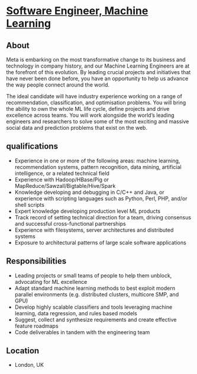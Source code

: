 # [Software Engineer, Machine Learning](https://www.metacareers.com/jobs/874635464181013/)

## About
Meta is embarking on the most transformative change to its business and technology in company history, and our Machine Learning Engineers are at the forefront of this evolution. By leading crucial projects and initiatives that have never been done before, you have an opportunity to help us advance the way people connect around the world.

The ideal candidate will have industry experience working on a range of recommendation, classification, and optimisation problems. You will bring the ability to own the whole ML life cycle, define projects and drive excellence across teams. You will work alongside the world’s leading engineers and researchers to solve some of the most exciting and massive social data and prediction problems that exist on the web.

## qualifications
- Experience in one or more of the following areas: machine learning, recommendation systems, pattern recognition, data mining, artificial intelligence, or a related technical field
- Experience with Hadoop/HBase/Pig or MapReduce/Sawzall/Bigtable/Hive/Spark
- Knowledge developing and debugging in C/C++ and Java, or experience with scripting languages such as Python, Perl, PHP, and/or shell scripts
- Expert knowledge developing production level ML products
- Track record of setting technical direction for a team, driving consensus and successful cross-functional partnerships
- Experience with filesystems, server architectures and distributed systems
- Exposure to architectural patterns of large scale software applications

## Responsibilities
- Leading projects or small teams of people to help them unblock, advocating for ML excellence
- Adapt standard machine learning methods to best exploit modern parallel environments (e.g. distributed clusters, multicore SMP, and GPU)
- Develop highly scalable classifiers and tools leveraging machine learning, data regression, and rules based models
- Suggest, collect and synthesize requirements and create effective feature roadmaps
- Code deliverables in tandem with the engineering team

## Location
- London, UK